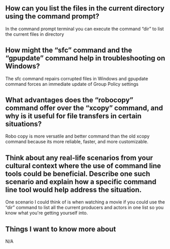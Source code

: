 ## How can you list the files in the current directory using the command prompt?
In the command prompt terminal you can execute the command “dir” to list the current files in directory
## How might the “sfc” command and the “gpupdate” command help in troubleshooting on Windows?
The sfc command repairs corrupted files in Windows and gpupdate command forces an immediate update of Group Policy settings
## What advantages does the “robocopy” command offer over the “xcopy” command, and why is it useful for file transfers in certain situations?
Robo copy is more versatile and better command than the old xcopy command because its more reliable, faster, and more customizable. 
## Think about any real-life scenarios from your cultural context where the use of command line tools could be beneficial. Describe one such scenario and explain how a specific command line tool would help address the situation.
One scenario I could think of is when watching a movie if you could use the “dir” command to list all the current producers and actors in one list so you know what you're getting yourself into.
## Things I want to know more about
N/A
